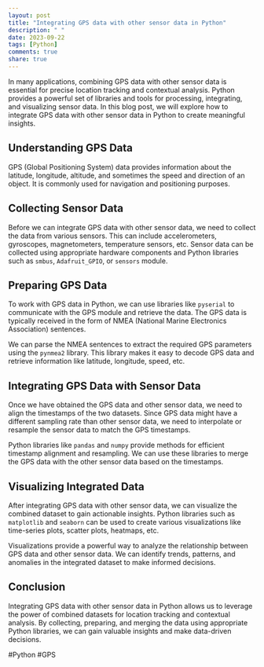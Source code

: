 ```yaml
---
layout: post
title: "Integrating GPS data with other sensor data in Python"
description: " "
date: 2023-09-22
tags: [Python]
comments: true
share: true
---
```


In many applications, combining GPS data with other sensor data is essential for precise location tracking and contextual analysis. Python provides a powerful set of libraries and tools for processing, integrating, and visualizing sensor data. In this blog post, we will explore how to integrate GPS data with other sensor data in Python to create meaningful insights.

## Understanding GPS Data

GPS (Global Positioning System) data provides information about the latitude, longitude, altitude, and sometimes the speed and direction of an object. It is commonly used for navigation and positioning purposes.

## Collecting Sensor Data

Before we can integrate GPS data with other sensor data, we need to collect the data from various sensors. This can include accelerometers, gyroscopes, magnetometers, temperature sensors, etc. Sensor data can be collected using appropriate hardware components and Python libraries such as `smbus`, `Adafruit_GPIO`, or `sensors` module.

## Preparing GPS Data

To work with GPS data in Python, we can use libraries like `pyserial` to communicate with the GPS module and retrieve the data. The GPS data is typically received in the form of NMEA (National Marine Electronics Association) sentences.

We can parse the NMEA sentences to extract the required GPS parameters using the `pynmea2` library. This library makes it easy to decode GPS data and retrieve information like latitude, longitude, speed, etc.

## Integrating GPS Data with Sensor Data

Once we have obtained the GPS data and other sensor data, we need to align the timestamps of the two datasets. Since GPS data might have a different sampling rate than other sensor data, we need to interpolate or resample the sensor data to match the GPS timestamps.

Python libraries like `pandas` and `numpy` provide methods for efficient timestamp alignment and resampling. We can use these libraries to merge the GPS data with the other sensor data based on the timestamps.

## Visualizing Integrated Data

After integrating GPS data with other sensor data, we can visualize the combined dataset to gain actionable insights. Python libraries such as `matplotlib` and `seaborn` can be used to create various visualizations like time-series plots, scatter plots, heatmaps, etc.

Visualizations provide a powerful way to analyze the relationship between GPS data and other sensor data. We can identify trends, patterns, and anomalies in the integrated dataset to make informed decisions.

## Conclusion

Integrating GPS data with other sensor data in Python allows us to leverage the power of combined datasets for location tracking and contextual analysis. By collecting, preparing, and merging the data using appropriate Python libraries, we can gain valuable insights and make data-driven decisions.

#Python #GPS